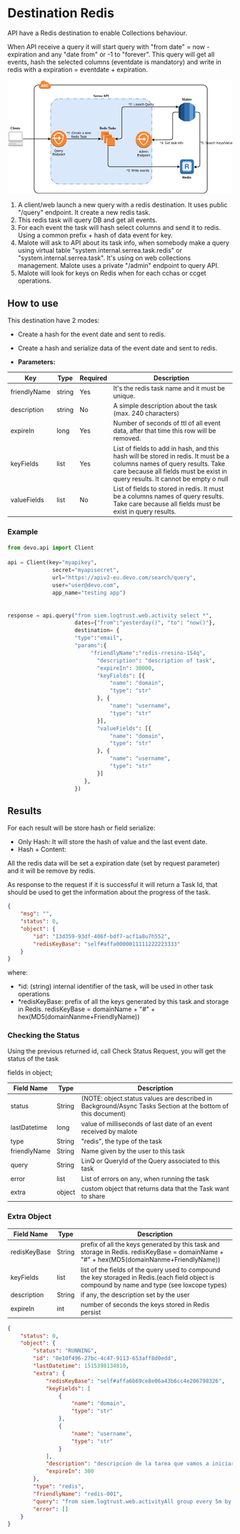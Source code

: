 # Destination Redis

API have a Redis destination to enable Collections behaviour.

When API receive a query it will start query with "from date" = now - expiration and any "date from" or -1 to "forever". This query will get all events, hash the selected columns (eventdate is mandatory) and write in redis with a expiration = eventdate + expiration.

![Redis cycle](./img/redis_img01.png "Redis cycle")

1. A client/web launch a new query with a redis destination. It uses public "/query" endpoint. It create a new redis task.  
2. This redis task will query DB and get all events.
3. For each event the task will hash select columns and send it to redis. Using a common prefix + hash of data event for key.
4. Malote will ask to API about its task info, when somebody make a query using virtual table "system.internal.serrea.task.redis" or "system.internal.serrea.task". It's using on web collections management. Malote uses a private "/admin" endpoint to query API.
5. Malote will look for keys on Redis when for each cchas or ccget operations.

## How to use

This destination have 2 modes:

- Create a hash for the event date and sent to redis.
- Create a hash and serialize data of the event date and sent to redis.

- **Parameters:**

| Key | Type | Required | Description |
| --- | --- | --- | --- |
| friendlyName | string | Yes | It's the redis task name and it must be unique.  |
| description | string | No | A simple description about the task (max. 240 characters)  |
| expireIn | long | Yes | Number of seconds of ttl of all event data, after that time this row will be removed. |
| keyFields | list<string> | Yes | List of fields to add in hash, and this hash will be stored in redis. It must be a columns names of query results. Take care because all fields must be exist in query results. It cannot be empty o null |
| valueFields | list<string> | No | List of fields to stored in redis. It must be a columns names of query results. Take care because all fields must be exist in query results. |

### Example

```python
from devo.api import Client

api = Client(key="myapikey",
              secret="myapisecret",
              url="https://apiv2-eu.devo.com/search/query",
              user="user@devo.com",
              app_name="testing app")
              
              
response = api.query("from siem.logtrust.web.activity select *", 
                     dates={"from":"yesterday()", "to": "now()"}, 
                     destination= { 
                     "type":"email",
                     "params":{
                          "friendlyName":"redis-rresino-154q", 
                            "description": "description of task",
                            "expireIn": 30000,
                            "keyFields": [{
                                "name": "domain",
                                "type": "str"
                            }, {
                                "name": "username",
                                "type": "str"
                            }],
                            "valueFields": [{
                                "name": "domain",
                                "type": "str"
                            }, {
                                "name": "username",
                                "type": "str"
                            }]
                        },
                     })
```

## Results

For each result will be store hash or field serialize:

- Only Hash: It will store the hash of value and the last event date.
- Hash + Content:  

All the redis data will be set a expiration date (set by request parameter) and it will be remove by redis.  

As response to the request if it is successful it will return a Task Id, that should be used to get the information about the progress of the task.

```json
{
    "msg": "",
    "status": 0,
    "object": {
        "id": "13d359-93df-406f-bdf7-acf1a8u7h552",
        "redisKeyBase": "self#affa0000011111222223333"
    }
}
```

where:

- *id: (string) internal identifier of the task, will be used in other task operations
- *redisKeyBase: prefix of all the keys generated by this task and storage in Redis. redisKeyBase = domainName + "#" + hex(MD5(domainNanme+FriendlyName))

### Checking the Status

Using the previous returned id, call Check Status Request, you will get the status of the task

fields in object;

| Field Name | Type  | Description |
|------------|-------|-------------|
| status     | String| (NOTE: object.status values are described in Background/Async Tasks  Section at the bottom of this document)|
|lastDatetime| long  |value of milliseconds of last date of an event received by malote|
| type       | String|"redis", the type of the task|
| friendlyName | String | Name given by the user to this task |
| query      | String | LinQ or QueryId of the Query associated to this task|
| error      | list   | List of errors on any, when running the task |
| extra      | object | custom object that returns data that the Task want to share |

### Extra Object

| Field Name | Type  | Description |
|------------|-------|-------------|
| redisKeyBase |String  |prefix of all the keys generated by this task and storage in Redis. redisKeyBase = domainName + "#" + hex(MD5(domainNanme+FriendlyName))  |
| keyFields | list | list of the fields of the query used to compound the key storaged in Redis.(each field object is compound by name and type (see loxcope types) |
| description | String | if any, the description set by the user |
| expireIn | int | number of seconds the keys stored in Redis persist |

```json
{
    "status": 0,
    "object": {
        "status": "RUNNING",
        "id": "8e10f496-27bc-4c47-9113-653aff8d0edd",
        "lastDatetime": 1515398134810,
        "extra": {
            "redisKeyBase": "self#affa6b69ce8e06a43b6cc4e206798326",
            "keyFields": [
                {
                    "name": "domain",
                    "type": "str"
                },
                {
                    "name": "username",
                    "type": "str"
                }
            ],
            "description": "descripcion de la tarea que vamos a iniciar de redis",
            "expireIn": 300
        },
        "type": "redis",
        "friendlyName": "redis-001",
        "query": "from siem.logtrust.web.activityAll group every 5m by domain, username every 5m",
        "error": []
    }
}
```